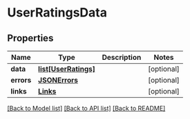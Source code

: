 # UserRatingsData

## Properties
Name | Type | Description | Notes
------------ | ------------- | ------------- | -------------
**data** | [**list[UserRatings]**](UserRatings.md) |  | [optional] 
**errors** | [**JSONErrors**](JSONErrors.md) |  | [optional] 
**links** | [**Links**](Links.md) |  | [optional] 

[[Back to Model list]](../README.md#documentation-for-models) [[Back to API list]](../README.md#documentation-for-api-endpoints) [[Back to README]](../README.md)


